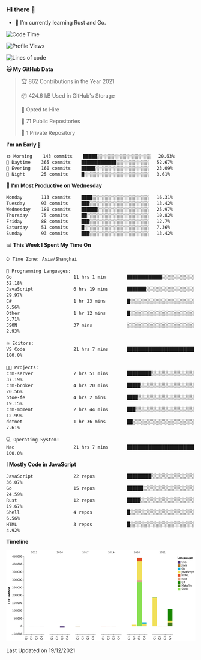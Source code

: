 ### Hi there 👋

- 🌱 I’m currently learning Rust and Go.

<!--START_SECTION:waka-->
![Code Time](http://img.shields.io/badge/Code%20Time-36%20hrs%2059%20mins-blue)

![Profile Views](http://img.shields.io/badge/Profile%20Views-12-blue)

![Lines of code](https://img.shields.io/badge/From%20Hello%20World%20I%27ve%20Written-769%20Thousand%20lines%20of%20code-blue)

**🐱 My GitHub Data** 

> 🏆 862 Contributions in the Year 2021
 > 
> 📦 424.6 kB Used in GitHub's Storage 
 > 
> 💼 Opted to Hire
 > 
> 📜 71 Public Repositories 
 > 
> 🔑 1 Private Repository 
 > 
**I'm an Early 🐤** 

```text
🌞 Morning    143 commits    █████░░░░░░░░░░░░░░░░░░░░   20.63% 
🌆 Daytime    365 commits    █████████████░░░░░░░░░░░░   52.67% 
🌃 Evening    160 commits    █████░░░░░░░░░░░░░░░░░░░░   23.09% 
🌙 Night      25 commits     █░░░░░░░░░░░░░░░░░░░░░░░░   3.61%

```
📅 **I'm Most Productive on Wednesday** 

```text
Monday       113 commits    ████░░░░░░░░░░░░░░░░░░░░░   16.31% 
Tuesday      93 commits     ███░░░░░░░░░░░░░░░░░░░░░░   13.42% 
Wednesday    180 commits    ██████░░░░░░░░░░░░░░░░░░░   25.97% 
Thursday     75 commits     ██░░░░░░░░░░░░░░░░░░░░░░░   10.82% 
Friday       88 commits     ███░░░░░░░░░░░░░░░░░░░░░░   12.7% 
Saturday     51 commits     █░░░░░░░░░░░░░░░░░░░░░░░░   7.36% 
Sunday       93 commits     ███░░░░░░░░░░░░░░░░░░░░░░   13.42%

```


📊 **This Week I Spent My Time On** 

```text
⌚︎ Time Zone: Asia/Shanghai

💬 Programming Languages: 
Go                       11 hrs 1 min        █████████████░░░░░░░░░░░░   52.18% 
JavaScript               6 hrs 19 mins       ███████░░░░░░░░░░░░░░░░░░   29.97% 
C#                       1 hr 23 mins        █░░░░░░░░░░░░░░░░░░░░░░░░   6.56% 
Other                    1 hr 12 mins        █░░░░░░░░░░░░░░░░░░░░░░░░   5.71% 
JSON                     37 mins             ░░░░░░░░░░░░░░░░░░░░░░░░░   2.93%

🔥 Editors: 
VS Code                  21 hrs 7 mins       █████████████████████████   100.0%

🐱‍💻 Projects: 
crm-server               7 hrs 51 mins       █████████░░░░░░░░░░░░░░░░   37.19% 
crm-broker               4 hrs 20 mins       █████░░░░░░░░░░░░░░░░░░░░   20.56% 
btoe-fe                  4 hrs 2 mins        ████░░░░░░░░░░░░░░░░░░░░░   19.15% 
crm-moment               2 hrs 44 mins       ███░░░░░░░░░░░░░░░░░░░░░░   12.99% 
dotnet                   1 hr 36 mins        ██░░░░░░░░░░░░░░░░░░░░░░░   7.61%

💻 Operating System: 
Mac                      21 hrs 7 mins       █████████████████████████   100.0%

```

**I Mostly Code in JavaScript** 

```text
JavaScript               22 repos            █████████░░░░░░░░░░░░░░░░   36.07% 
Go                       15 repos            ██████░░░░░░░░░░░░░░░░░░░   24.59% 
Rust                     12 repos            █████░░░░░░░░░░░░░░░░░░░░   19.67% 
Shell                    4 repos             █░░░░░░░░░░░░░░░░░░░░░░░░   6.56% 
HTML                     3 repos             █░░░░░░░░░░░░░░░░░░░░░░░░   4.92%

```


**Timeline**

![Chart not found](https://raw.githubusercontent.com/elton/elton/main/charts/bar_graph.png) 


 Last Updated on 19/12/2021
<!--END_SECTION:waka-->

<!--
**elton/elton** is a ✨ _special_ ✨ repository because its `README.md` (this file) appears on your GitHub profile.

Here are some ideas to get you started:

- 🔭 I’m currently working on ...
- 🌱 I’m currently learning ...
- 👯 I’m looking to collaborate on ...
- 🤔 I’m looking for help with ...
- 💬 Ask me about ...
- 📫 How to reach me: ...
- 😄 Pronouns: ...
- ⚡ Fun fact: ...
-->
